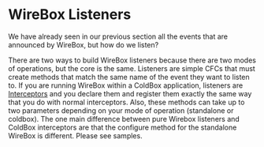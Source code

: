 # WireBox Listeners

We have already seen in our previous section all the events that are announced by WireBox, but how do we listen? 

There are two ways to build WireBox listeners because there are two modes of operations, but the core is the same. Listeners are simple CFCs that must create methods that match the same name of the event they want to listen to. If you are running WireBox within a ColdBox application, listeners are [Interceptors](http://wiki.coldbox.org/wiki/Interceptor.cfm) and you declare them and register them exactly the same way that you do with normal interceptors. Also, these methods can take up to two parameters depending on your mode of operation (standalone or coldbox). The one main difference between pure Wirebox listeners and ColdBox interceptors are that the configure method for the standalone WireBox is different. Please see samples.
